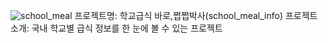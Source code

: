![school_meal](https://github.com/Yunsu0928/school_meal_info/assets/115795661/374b1efe-160f-43fb-95a5-5f2478d7f57d)
프로젝트명: 학교급식 바로,쩝쩝박사(school_meal_info)
프로젝트 소개: 국내 학교별 급식 정보를 한 눈에 볼 수 있는 프로젝트
